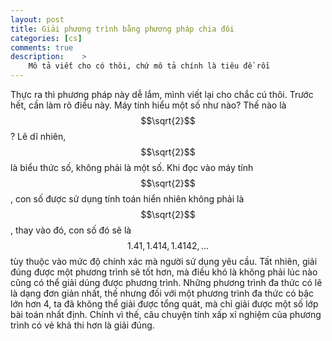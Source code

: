 ```yaml
---
layout: post
title: Giải phương trình bằng phương pháp chia đôi
categories: [cs]
comments: true
description:    >
    Mô tả viết cho có thôi, chứ mô tả chính là tiêu đề rồi
---
```

Thực ra thì phương pháp này dễ lắm, mình viết lại cho chắc cú thôi. 
Trước hết, cần làm rõ điều này. Máy tính hiểu một số như nào? Thế nào là $$\sqrt{2}$$? Lẽ dĩ nhiên, $$\sqrt{2}$$ là biểu thức số, không phải là một số. Khi đọc vào máy tính $$\sqrt{2}$$, con số được sử dụng tính toán hiển nhiên không phải là $$\sqrt{2}$$, thay vào đó, con số đó sẽ là $$1.41,1.414,1.4142,...$$ tùy thuộc vào mức độ chính xác mà người sử dụng yêu cầu. Tất nhiên, giải đúng được một phương trình sẽ tốt hơn, mà điều khó là không phải lúc nào cũng có thể giải dúng được phương trình. Những phương trình đa thức có lẽ là dạng đơn giản nhất, thế nhưng đối với một phương trình đa thức có bậc lớn hơn 4, ta đã không thể giải được tổng quát, mà chỉ giải được một số lớp bài toán nhất định. Chính vì thế, câu chuyện tính xấp xỉ nghiệm của phương trình có vẻ khả thi hơn là giải đúng.  